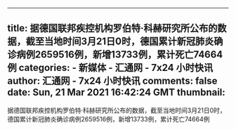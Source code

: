 
---
title: 据德国联邦疾控机构罗伯特·科赫研究所公布的数据，截至当地时间3月21日0时，德国累计新冠肺炎确诊病例2659516例，新增13733例，累计死亡74664例
categories: 
    - 新媒体
    - 汇通网 - 7x24 小时快讯
author: 汇通网 - 7x24 小时快讯
comments: false
date: Sun, 21 Mar 2021 16:42:24 GMT
thumbnail: 
---

<div>   
据德国联邦疾控机构罗伯特·科赫研究所公布的数据，截至当地时间3月21日0时，德国累计新冠肺炎确诊病例2659516例，新增13733例，累计死亡74664例
                                                                                                  
</div>
            